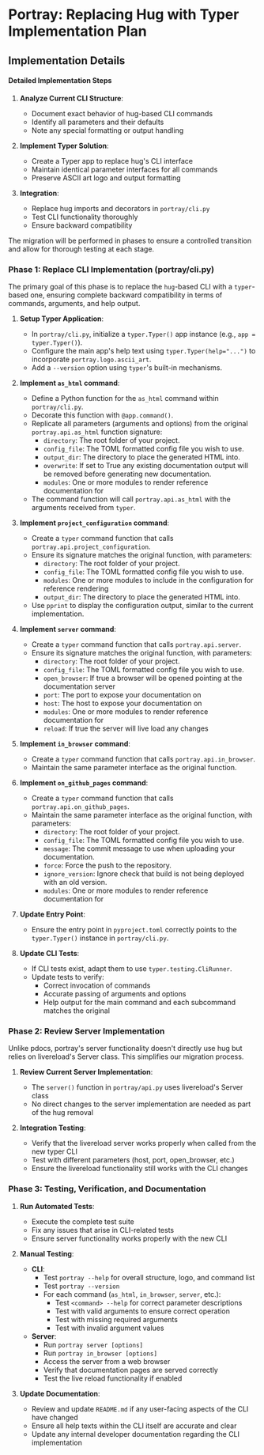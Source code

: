 # Portray: Replacing Hug with Typer Implementation Plan

## Implementation Details

#### Detailed Implementation Steps

1. **Analyze Current CLI Structure**:
   - Document exact behavior of hug-based CLI commands
   - Identify all parameters and their defaults
   - Note any special formatting or output handling

2. **Implement Typer Solution**:
   - Create a Typer app to replace hug's CLI interface
   - Maintain identical parameter interfaces for all commands
   - Preserve ASCII art logo and output formatting

3. **Integration**:
   - Replace hug imports and decorators in `portray/cli.py`
   - Test CLI functionality thoroughly
   - Ensure backward compatibility

The migration will be performed in phases to ensure a controlled transition and allow for thorough testing at each stage.

### Phase 1: Replace CLI Implementation (portray/cli.py)

The primary goal of this phase is to replace the `hug`-based CLI with a `typer`-based one, ensuring complete backward compatibility in terms of commands, arguments, and help output.

1. **Setup Typer Application**:
   * In `portray/cli.py`, initialize a `typer.Typer()` app instance (e.g., `app = typer.Typer()`).
   * Configure the main app's help text using `typer.Typer(help="...")` to incorporate `portray.logo.ascii_art`.
   * Add a `--version` option using `typer`'s built-in mechanisms.

2. **Implement `as_html` command**:
   * Define a Python function for the `as_html` command within `portray/cli.py`.
   * Decorate this function with `@app.command()`.
   * Replicate all parameters (arguments and options) from the original `portray.api.as_html` function signature:
     * `directory`: The root folder of your project.
     * `config_file`: The TOML formatted config file you wish to use.
     * `output_dir`: The directory to place the generated HTML into.
     * `overwrite`: If set to True any existing documentation output will be removed before generating new documentation.
     * `modules`: One or more modules to render reference documentation for
   * The command function will call `portray.api.as_html` with the arguments received from `typer`.

3. **Implement `project_configuration` command**:
   * Create a `typer` command function that calls `portray.api.project_configuration`.
   * Ensure its signature matches the original function, with parameters:
     * `directory`: The root folder of your project.
     * `config_file`: The TOML formatted config file you wish to use.
     * `modules`: One or more modules to include in the configuration for reference rendering
     * `output_dir`: The directory to place the generated HTML into.
   * Use `pprint` to display the configuration output, similar to the current implementation.

4. **Implement `server` command**:
   * Create a `typer` command function that calls `portray.api.server`.
   * Ensure its signature matches the original function, with parameters:
     * `directory`: The root folder of your project.
     * `config_file`: The TOML formatted config file you wish to use.
     * `open_browser`: If true a browser will be opened pointing at the documentation server
     * `port`: The port to expose your documentation on
     * `host`: The host to expose your documentation on
     * `modules`: One or more modules to render reference documentation for
     * `reload`: If true the server will live load any changes

5. **Implement `in_browser` command**:
   * Create a `typer` command function that calls `portray.api.in_browser`.
   * Maintain the same parameter interface as the original function.

6. **Implement `on_github_pages` command**:
   * Create a `typer` command function that calls `portray.api.on_github_pages`.
   * Maintain the same parameter interface as the original function, with parameters:
     * `directory`: The root folder of your project.
     * `config_file`: The TOML formatted config file you wish to use.
     * `message`: The commit message to use when uploading your documentation.
     * `force`: Force the push to the repository.
     * `ignore_version`: Ignore check that build is not being deployed with an old version.
     * `modules`: One or more modules to render reference documentation for

7. **Update Entry Point**:
   * Ensure the entry point in `pyproject.toml` correctly points to the `typer.Typer()` instance in `portray/cli.py`.

8. **Update CLI Tests**:
   * If CLI tests exist, adapt them to use `typer.testing.CliRunner`.
   * Update tests to verify:
     * Correct invocation of commands
     * Accurate passing of arguments and options
     * Help output for the main command and each subcommand matches the original

### Phase 2: Review Server Implementation

Unlike pdocs, portray's server functionality doesn't directly use hug but relies on livereload's Server class. This simplifies our migration process.

1. **Review Current Server Implementation**:
   * The `server()` function in `portray/api.py` uses livereload's Server class
   * No direct changes to the server implementation are needed as part of the hug removal

2. **Integration Testing**:
   * Verify that the livereload server works properly when called from the new typer CLI
   * Test with different parameters (host, port, open_browser, etc.)
   * Ensure the livereload functionality still works with the CLI changes

### Phase 3: Testing, Verification, and Documentation

1. **Run Automated Tests**:
   * Execute the complete test suite
   * Fix any issues that arise in CLI-related tests
   * Ensure server functionality works properly with the new CLI

2. **Manual Testing**:
   * **CLI**:
     * Test `portray --help` for overall structure, logo, and command list
     * Test `portray --version`
     * For each command (`as_html`, `in_browser`, `server`, etc.):
       * Test `<command> --help` for correct parameter descriptions
       * Test with valid arguments to ensure correct operation
       * Test with missing required arguments
       * Test with invalid argument values
   * **Server**:
     * Run `portray server [options]`
     * Run `portray in_browser [options]`
     * Access the server from a web browser
     * Verify that documentation pages are served correctly
     * Test the live reload functionality if enabled

3. **Update Documentation**:
   * Review and update `README.md` if any user-facing aspects of the CLI have changed
   * Ensure all help texts within the CLI itself are accurate and clear
   * Update any internal developer documentation regarding the CLI implementation
